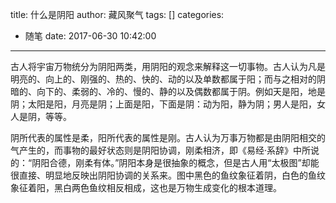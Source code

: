 title: 什么是阴阳
author: 藏风聚气
tags: []
categories:
  - 随笔
date: 2017-06-30 10:42:00
---
古人将宇宙万物统分为阴阳两类，用阴阳的观念来解释这一切事物。古人认为凡是明亮的、向上的、刚强的、热的、快的、动的以及单数都属于阳；而与之相对的阴暗的、向下的、柔弱的、冷的、慢的、静的以及偶数都属于阴。例如天是阳，地是阴；太阳是阳，月亮是阴；上面是阳，下面是阴：动为阳，静为阴；男人是阳，女人是阴，等等。

阴所代表的属性是柔，阳所代表的属性是刚。古人认为万事万物都是由阴阳相交的气产生的，而事物的最好状态则是阴阳协调，刚柔相济，即《易经·系辞》中所说的：“阴阳合德，刚柔有体。”阴阳本身是很抽象的概念，但是古人用“太极图”却能很直接、明显地反映出阴阳协调的关系来。图中黑色的鱼纹象征着阴，白色的鱼纹象征着阳，黑白两色鱼纹相反相成，这也是万物生成变化的根本道理。